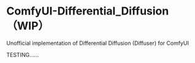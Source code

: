 # ComfyUI-Differential_Diffusion（WIP）
Unofficial implementation of Differential Diffusion (Diffuser) for ComfyUI 

TESTING……
